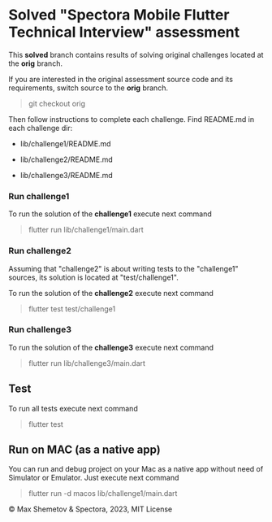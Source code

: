 # Solved "Spectora Mobile Flutter Technical Interview" assessment

This <b>solved</b> branch contains results of solving
 original challenges located at the <b>orig</b> branch.

If you are interested in the original assessment source code
 and its requirements, switch source to the <b>orig</b> branch.

 > git checkout orig

Then follow instructions to complete each challenge.
Find README.md in each challenge dir:

- lib/challenge1/README.md

- lib/challenge2/README.md

- lib/challenge3/README.md

### Run challenge1
To run the solution of the <b>challenge1</b> execute next command

> flutter run lib/challenge1/main.dart

### Run challenge2
Assuming that "challenge2" is about writing tests to the "challenge1" sources,
its solution is located at "test/challenge1".

To run the solution of the <b>challenge2</b> execute next command

> flutter test test/challenge1

### Run challenge3
To run the solution of the <b>challenge3</b> execute next command

> flutter run lib/challenge3/main.dart

## Test
To run all tests execute next command

> flutter test
 
## Run on MAC (as a native app)
You can run and debug project on your Mac as a native app
without need of Simulator or Emulator.
Just execute next command

> flutter run -d macos lib/challenge1/main.dart



 © Max Shemetov & Spectora, 2023, MIT License
